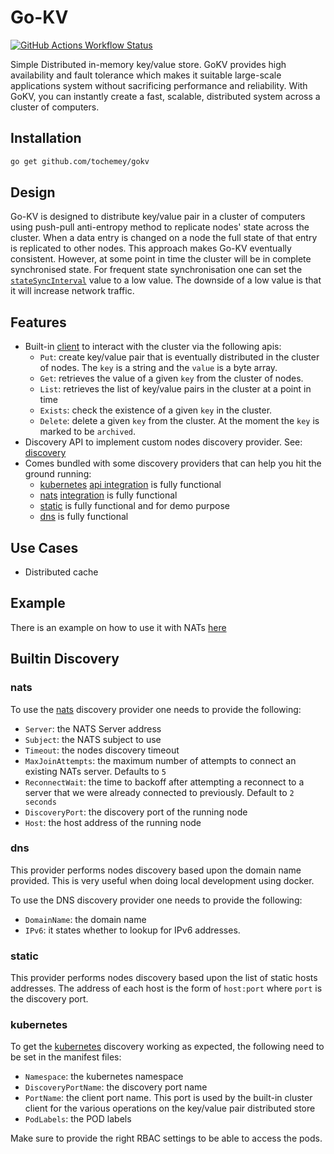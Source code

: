 # Go-KV

[![GitHub Actions Workflow Status](https://img.shields.io/github/actions/workflow/status/Tochemey/gokv/build.yml)]((https://github.com/Tochemey/gokv/actions/workflows/build.yml))

Simple Distributed in-memory key/value store. 
GoKV provides high availability and fault tolerance which makes it suitable large-scale applications system without sacrificing performance and reliability. 
With GoKV, you can instantly create a fast, scalable, distributed system  across a cluster of computers. 

## Installation

```bash
go get github.com/tochemey/gokv
```

## Design

Go-KV is designed to distribute key/value pair in a cluster of computers using push-pull anti-entropy method to replicate nodes' state across the cluster.
When a data entry is changed on a node the full state of that entry is replicated to other nodes.
This approach makes Go-KV eventually consistent. However, at some point in time the cluster will be in complete synchronised state. For frequent state synchronisation
one can set the [`stateSyncInterval`](./cluster/config.go) value to a low value. The downside of a low value is that it will increase network traffic.

## Features
- Built-in [client](./cluster/client.go) to interact with the cluster via the following apis:
  - `Put`: create key/value pair that is eventually distributed in the cluster of nodes. The `key` is a string and the `value` is a byte array.
  - `Get`: retrieves the value of a given `key` from the cluster of nodes.
  - `List`: retrieves the list of key/value pairs in the cluster at a point in time
  - `Exists`: check the existence of a given `key` in the cluster.
  - `Delete`: delete a given `key` from the cluster. At the moment the `key` is marked to be `archived`.
- Discovery API to implement custom nodes discovery provider. See: [discovery](./discovery/provider.go)
- Comes bundled with some discovery providers that can help you hit the ground running:
    - [kubernetes](https://kubernetes.io/docs/home/) [api integration](./discovery/kubernetes) is fully functional
    - [nats](https://nats.io/) [integration](./discovery/nats) is fully functional
    - [static](./discovery/static) is fully functional and for demo purpose
    - [dns](./discovery/dnssd) is fully functional

## Use Cases

- Distributed cache

## Example

There is an example on how to use it with NATs [here](./example/example.go)

## Builtin Discovery

### nats

To use the [nats](https://nats.io/) discovery provider one needs to provide the following:

- `Server`: the NATS Server address
- `Subject`: the NATS subject to use
- `Timeout`: the nodes discovery timeout
- `MaxJoinAttempts`: the maximum number of attempts to connect an existing NATs server. Defaults to `5`
- `ReconnectWait`: the time to backoff after attempting a reconnect to a server that we were already connected to previously. Default to `2 seconds`
- `DiscoveryPort`: the discovery port of the running node
- `Host`: the host address of the running node

### dns

This provider performs nodes discovery based upon the domain name provided. This is very useful when doing local development
using docker.

To use the DNS discovery provider one needs to provide the following:

- `DomainName`: the domain name
- `IPv6`: it states whether to lookup for IPv6 addresses.

### static

This provider performs nodes discovery based upon the list of static hosts addresses.
The address of each host is the form of `host:port` where `port` is the discovery port.

### kubernetes

To get the [kubernetes](https://kubernetes.io/docs/home/) discovery working as expected, the following need to be set in the manifest files:

- `Namespace`: the kubernetes namespace
- `DiscoveryPortName`: the discovery port name
- `PortName`: the client port name. This port is used by the built-in cluster client for the various operations on the key/value pair distributed store
- `PodLabels`: the POD labels

Make sure to provide the right RBAC settings to be able to access the pods.